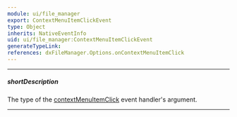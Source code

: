 ```yaml
---
module: ui/file_manager
export: ContextMenuItemClickEvent
type: Object
inherits: NativeEventInfo
uid: ui/file_manager:ContextMenuItemClickEvent
generateTypeLink: 
references: dxFileManager.Options.onContextMenuItemClick
---
```

---
##### shortDescription
The type of the [contextMenuItemClick]({basewidgetpath}/Events/#contextMenuItemClick) event handler's argument.

---
<!-- Description goes here -->